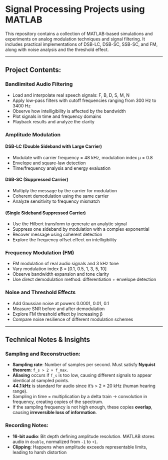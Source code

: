 # Signal Processing Projects using MATLAB 

This repository contains a collection of MATLAB-based simulations and experiments on analog modulation techniques and signal filtering. It includes practical implementations of DSB-LC, DSB-SC, SSB-SC, and FM, along with noise analysis and the threshold effect.

---

## Project Contents:

### Bandlimited Audio Filtering
- Load and interpolate real speech signals: F, B, D, S, M, N
- Apply low-pass filters with cutoff frequencies ranging from 300 Hz to 3400 Hz
- Observe how intelligibility is affected by the bandwidth
- Plot signals in time and frequency domains
- Playback results and analyze the clarity

###  Amplitude Modulation
####  DSB-LC (Double Sideband with Large Carrier)
- Modulate with carrier frequency = 48 kHz, modulation index μ = 0.8
- Envelope and square-law detection
- Time/frequency analysis and energy evaluation

#### DSB-SC (Suppressed Carrier)
- Multiply the message by the carrier for modulation
- Coherent demodulation using the same carrier
- Analyze sensitivity to frequency mismatch

####  (Single Sideband Suppressed Carrier)
- Use the Hilbert transform to generate an analytic signal
- Suppress one sideband by modulation with a complex exponential
- Recover message using coherent detection
- Explore the frequency offset effect on intelligibility

###  Frequency Modulation (FM)
- FM modulation of real audio signals and 3 kHz tone
- Vary modulation index β = [0.1, 0.5, 1, 3, 5, 10]
- Observe bandwidth expansion and tone clarity
- Use direct demodulation method: differentiation + envelope detection

### Noise and Threshold Effects
- Add Gaussian noise at powers 0.0001, 0.01, 0.1
- Measure SNR before and after demodulation
- Explore FM threshold effect by increasing β
- Compare noise resilience of different modulation schemes

---

## Technical Notes & Insights

### Sampling and Reconstruction:
- **Sampling rate**: Number of samples per second. Must satisfy **Nyquist theorem**: `f_s > 2 × f_max`.
- **Aliasing** occurs if `f_s` is too low, causing different signals to appear identical at sampled points.
- **44.1 kHz** is standard for audio since it’s > 2 × 20 kHz (human hearing range).
- Sampling in time = multiplication by a delta train → convolution in frequency, creating copies of the spectrum.
- If the sampling frequency is not high enough, these copies **overlap**, causing **irreversible loss of information**.

### Recording Notes:
- **16-bit audio**: Bit depth defining amplitude resolution. MATLAB stores audio in `double`, normalized from `-1` to `+1`.
- **Clipping**: Happens when amplitude exceeds representable limits, leading to harsh distortion
